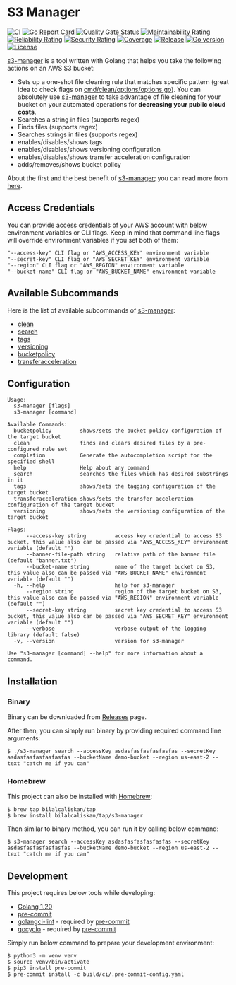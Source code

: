 # S3 Manager
[![CI](https://github.com/bilalcaliskan/s3-manager/workflows/CI/badge.svg?event=push)](https://github.com/bilalcaliskan/s3-manager/actions?query=workflow%3ACI)
[![Go Report Card](https://goreportcard.com/badge/github.com/bilalcaliskan/s3-manager)](https://goreportcard.com/report/github.com/bilalcaliskan/s3-manager)
[![Quality Gate Status](https://sonarcloud.io/api/project_badges/measure?project=bilalcaliskan_s3-manager&metric=alert_status)](https://sonarcloud.io/summary/new_code?id=bilalcaliskan_s3-manager)
[![Maintainability Rating](https://sonarcloud.io/api/project_badges/measure?project=bilalcaliskan_s3-manager&metric=sqale_rating)](https://sonarcloud.io/summary/new_code?id=bilalcaliskan_s3-manager)
[![Reliability Rating](https://sonarcloud.io/api/project_badges/measure?project=bilalcaliskan_s3-manager&metric=reliability_rating)](https://sonarcloud.io/summary/new_code?id=bilalcaliskan_s3-manager)
[![Security Rating](https://sonarcloud.io/api/project_badges/measure?project=bilalcaliskan_s3-manager&metric=security_rating)](https://sonarcloud.io/summary/new_code?id=bilalcaliskan_s3-manager)
[![Coverage](https://sonarcloud.io/api/project_badges/measure?project=bilalcaliskan_s3-manager&metric=coverage)](https://sonarcloud.io/summary/new_code?id=bilalcaliskan_s3-manager)
[![Release](https://img.shields.io/github/release/bilalcaliskan/s3-manager.svg)](https://github.com/bilalcaliskan/s3-manager/releases/latest)
[![Go version](https://img.shields.io/github/go-mod/go-version/bilalcaliskan/s3-manager)](https://github.com/bilalcaliskan/s3-manager)
[![License](https://img.shields.io/badge/License-Apache%202.0-blue.svg)](https://opensource.org/licenses/Apache-2.0)

[s3-manager](https://github.com/bilalcaliskan/s3-manager) is a tool written with Golang that helps you take the following actions on an AWS S3 bucket:
- Sets up a one-shot file cleaning rule that matches specific pattern (great idea to check flags on [cmd/clean/options/options.go](cmd/clean/options/options.go)).
  You can absolutely use [s3-manager](https://github.com/bilalcaliskan/s3-manager) to take advantage of file cleaning for your bucket on your automated operations for **decreasing your public cloud costs**.
- Searches a string in files (supports regex)
- Finds files (supports regex)
- Searches strings in files (supports regex)
- enables/disables/shows tags
- enables/disables/shows versioning configuration
- enables/disables/shows transfer acceleration configuration
- adds/removes/shows bucket policy

About the first and the best benefit of [s3-manager](https://github.com/bilalcaliskan/s3-manager); you can read more from [here](https://aws.amazon.com/s3/pricing/).

## Access Credentials

You can provide access credentials of your AWS account with below environment variables or CLI flags. Keep in mind that command line flags
will override environment variables if you set both of them:
```
"--access-key" CLI flag or "AWS_ACCESS_KEY" environment variable
"--secret-key" CLI flag or "AWS_SECRET_KEY" environment variable
"--region" CLI flag or "AWS_REGION" environment variable
"--bucket-name" CLI flag or "AWS_BUCKET_NAME" environment variable
```

## Available Subcommands
Here is the list of available subcommands of [s3-manager](https://github.com/bilalcaliskan/s3-manager):

- [clean](cmd/clean)
- [search](cmd/search)
- [tags](cmd/tags)
- [versioning](cmd/versioning)
- [bucketpolicy](cmd/bucketpolicy)
- [transferacceleration](cmd/transferacceleration)

## Configuration
```
Usage:
  s3-manager [flags]
  s3-manager [command]

Available Commands:
  bucketpolicy         shows/sets the bucket policy configuration of the target bucket
  clean                finds and clears desired files by a pre-configured rule set
  completion           Generate the autocompletion script for the specified shell
  help                 Help about any command
  search               searches the files which has desired substrings in it
  tags                 shows/sets the tagging configuration of the target bucket
  transferacceleration shows/sets the transfer acceleration configuration of the target bucket
  versioning           shows/sets the versioning configuration of the target bucket

Flags:
      --access-key string         access key credential to access S3 bucket, this value also can be passed via "AWS_ACCESS_KEY" environment variable (default "")
      --banner-file-path string   relative path of the banner file (default "banner.txt")
      --bucket-name string        name of the target bucket on S3, this value also can be passed via "AWS_BUCKET_NAME" environment variable (default "")
  -h, --help                      help for s3-manager
      --region string             region of the target bucket on S3, this value also can be passed via "AWS_REGION" environment variable (default "")
      --secret-key string         secret key credential to access S3 bucket, this value also can be passed via "AWS_SECRET_KEY" environment variable (default "")
      --verbose                   verbose output of the logging library (default false)
  -v, --version                   version for s3-manager

Use "s3-manager [command] --help" for more information about a command.
```

## Installation
### Binary
Binary can be downloaded from [Releases](https://github.com/bilalcaliskan/s3-manager/releases) page.

After then, you can simply run binary by providing required command line arguments:
```shell
$ ./s3-manager search --accessKey asdasfasfasfasfasfas --secretKey asdasfasfasfasfasfas --bucketName demo-bucket --region us-east-2 --text "catch me if you can"
```

### Homebrew
This project can also be installed with [Homebrew](https://brew.sh/):
```shell
$ brew tap bilalcaliskan/tap
$ brew install bilalcaliskan/tap/s3-manager
```

Then similar to binary method, you can run it by calling below command:
```shell
$ s3-manager search --accessKey asdasfasfasfasfasfas --secretKey asdasfasfasfasfasfas --bucketName demo-bucket --region us-east-2 --text "catch me if you can"
```

## Development
This project requires below tools while developing:
- [Golang 1.20](https://golang.org/doc/go1.20)
- [pre-commit](https://pre-commit.com/)
- [golangci-lint](https://golangci-lint.run/usage/install/) - required by [pre-commit](https://pre-commit.com/)
- [gocyclo](https://github.com/fzipp/gocyclo) - required by [pre-commit](https://pre-commit.com/)

Simply run below command to prepare your development environment:
```shell
$ python3 -m venv venv
$ source venv/bin/activate
$ pip3 install pre-commit
$ pre-commit install -c build/ci/.pre-commit-config.yaml
```
